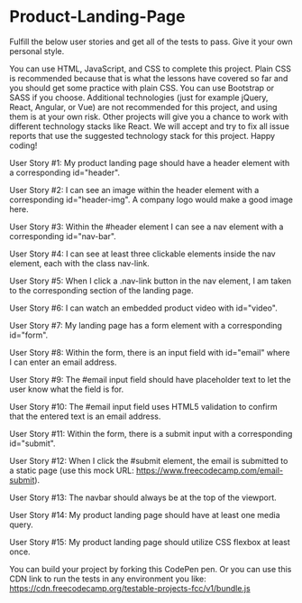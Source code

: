 # Product-Landing-Page

Fulfill the below user stories and get all of the tests to pass. Give it your own personal style.

You can use HTML, JavaScript, and CSS to complete this project. Plain CSS is recommended because that is what the lessons have covered so far and you should get some practice with plain CSS. You can use Bootstrap or SASS if you choose. Additional technologies (just for example jQuery, React, Angular, or Vue) are not recommended for this project, and using them is at your own risk. Other projects will give you a chance to work with different technology stacks like React. We will accept and try to fix all issue reports that use the suggested technology stack for this project. Happy coding!<!--done-->

User Story #1: My product landing page should have a header element with a corresponding id="header".<!--done-->

User Story #2: I can see an image within the header element with a corresponding id="header-img". A company logo would make a good image here.<!--done-->

User Story #3: Within the #header element I can see a nav element with a corresponding id="nav-bar".

User Story #4: I can see at least three clickable elements inside the nav element, each with the class nav-link.<!--done-->

User Story #5: When I click a .nav-link button in the nav element, I am taken to the corresponding section of the landing page.

User Story #6: I can watch an embedded product video with id="video".<!--done-->

User Story #7: My landing page has a form element with a corresponding id="form".<!--done-->

User Story #8: Within the form, there is an input field with id="email" where I can enter an email address.<!--done-->

User Story #9: The #email input field should have placeholder text to let the user know what the field is for.<!--done-->

User Story #10: The #email input field uses HTML5 validation to confirm that the entered text is an email address.<!--done-->

User Story #11: Within the form, there is a submit input with a corresponding id="submit".<!--done-->

User Story #12: When I click the #submit element, the email is submitted to a static page (use this mock URL: https://www.freecodecamp.com/email-submit).<!--done-->

User Story #13: The navbar should always be at the top of the viewport.

User Story #14: My product landing page should have at least one media query.

User Story #15: My product landing page should utilize CSS flexbox at least once.

You can build your project by forking this CodePen pen. Or you can use this CDN link to run the tests in any environment you like: https://cdn.freecodecamp.org/testable-projects-fcc/v1/bundle.js